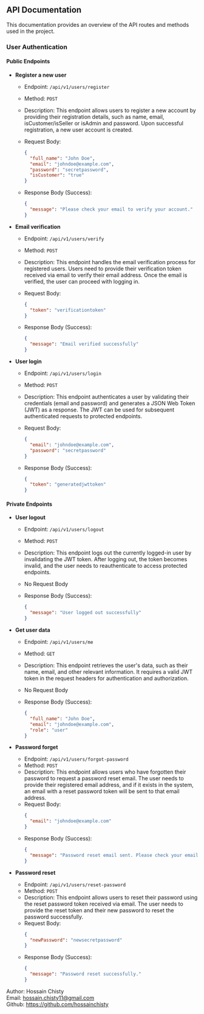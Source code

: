 ## API Documentation

This documentation provides an overview of the API routes and methods used in the project.

### User Authentication

#### Public Endpoints

- **Register a new user**

  - Endpoint: `/api/v1/users/register`
  - Method: `POST`
  - Description: This endpoint allows users to register a new account by providing their registration details, such as name, email, isCustomer/isSeller or isAdmin and password. Upon successful registration, a new user account is created.

  - Request Body:

    ```json
    {
      "full_name": "John Doe",
      "email": "johndoe@example.com",
      "password": "secretpassword",
      "isCustomer": "true"
    }
    ```

  - Response Body (Success):
    ```json
    {
      "message": "Please check your email to verify your account."
    }
    ```

- **Email verification**

  - Endpoint: `/api/v1/users/verify`
  - Method: `POST`
  - Description: This endpoint handles the email verification process for registered users. Users need to provide their verification token received via email to verify their email address. Once the email is verified, the user can proceed with logging in.

  - Request Body:

    ```json
    {
      "token": "verificationtoken"
    }
    ```

  - Response Body (Success):
    ```json
    {
      "message": "Email verified successfully"
    }
    ```

- **User login**

  - Endpoint: `/api/v1/users/login`
  - Method: `POST`
  - Description: This endpoint authenticates a user by validating their credentials (email and password) and generates a JSON Web Token (JWT) as a response. The JWT can be used for subsequent authenticated requests to protected endpoints.

  - Request Body:

    ```json
    {
      "email": "johndoe@example.com",
      "password": "secretpassword"
    }
    ```

  - Response Body (Success):
    ```json
    {
      "token": "generatedjwttoken"
    }
    ```

#### Private Endpoints

- **User logout**

  - Endpoint: `/api/v1/users/logout`
  - Method: `POST`
  - Description: This endpoint logs out the currently logged-in user by invalidating the JWT token. After logging out, the token becomes invalid, and the user needs to reauthenticate to access protected endpoints.

  - No Request Body

  - Response Body (Success):
    ```json
    {
      "message": "User logged out successfully"
    }
    ```

- **Get user data**

  - Endpoint: `/api/v1/users/me`
  - Method: `GET`
  - Description: This endpoint retrieves the user's data, such as their name, email, and other relevant information. It requires a valid JWT token in the request headers for authentication and authorization.

  - No Request Body

  - Response Body (Success):
    ```json
    {
      "full_name": "John Doe",
      "email": "johndoe@example.com",
      "role": "user"
    }
    ```

- **Password forget**

  - Endpoint: `/api/v1/users/forgot-password`
  - Method: `POST`
  - Description: This endpoint allows users who have forgotten their password to request a password reset email. The user needs to provide their registered email address, and if it exists in the system, an email with a reset password token will be sent to that email address.
  - Request Body:
    ```json
    {
      "email": "johndoe@example.com"
    }
    ```
  - Response Body (Success):
    ```json
    {
      "message": "Password reset email sent. Please check your email."
    }
    ```

- **Password reset**
  - Endpoint: `/api/v1/users/reset-password`
  - Method: `POST`
  - Description: This endpoint allows users to reset their password using the reset password token received via email. The user needs to provide the reset token and their new password to reset the password successfully.
  - Request Body:
    ```json
    {
      "newPassword": "newsecretpassword"
    }
    ```
  - Response Body (Success):
    ```json
    {
      "message": "Password reset successfully."
    }
    ```

Author: Hossain Chisty <br>
Email: hossain.chisty11@gmail.com <br>
Github: https://github.com/hossainchisty

<!-- Todo: Write your info if you are co-author -->
